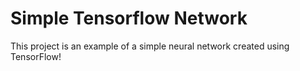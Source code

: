 # Simple Tensorflow Network

This project is an example of a simple neural network created using TensorFlow!
